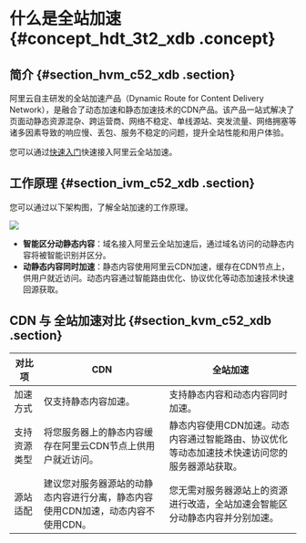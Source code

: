# 什么是全站加速 {#concept_hdt_3t2_xdb .concept}

## 简介 {#section_hvm_c52_xdb .section}

阿里云自主研发的全站加速产品（Dynamic Route for Content Delivery Network），是融合了动态加速和静态加速技术的CDN产品。该产品一站式解决了页面动静态资源混杂、跨运营商、网络不稳定、单线源站、突发流量、网络拥塞等诸多因素导致的响应慢、丢包、服务不稳定的问题，提升全站性能和用户体验。

您可以通过[快速入门](../../../../intl.zh-CN/快速入门/快速入门.md#)快速接入阿里云全站加速。

## 工作原理 {#section_ivm_c52_xdb .section}

您可以通过以下架构图，了解全站加速的工作原理。

![](http://static-aliyun-doc.oss-cn-hangzhou.aliyuncs.com/assets/img/13439/15432258656063_zh-CN.png)

-   **智能区分动静态内容**：域名接入阿里云全站加速后，通过域名访问的动静态内容将被智能识别并区分。
-   **动静态内容同时加速**：静态内容使用阿里云CDN加速，缓存在CDN节点上，供用户就近访问。动态内容通过智能路由优化、协议优化等动态加速技术快速回源获取。

## CDN 与 全站加速对比 {#section_kvm_c52_xdb .section}

|对比项|CDN|全站加速|
|---|---|----|
|加速方式|仅支持静态内容加速。|支持静态内容和动态内容同时加速。|
|支持资源类型|将您服务器上的静态内容缓存在阿里云CDN节点上供用户就近访问。|静态内容使用CDN加速。动态内容通过智能路由、协议优化等动态加速技术快速访问您的服务器源站获取。|
|源站适配|建议您对服务器源站的动静态内容进行分离，静态内容使用CDN加速，动态内容不使用CDN。|您无需对服务器源站上的资源进行改造，全站加速会智能区分动静态内容并分别加速。|

